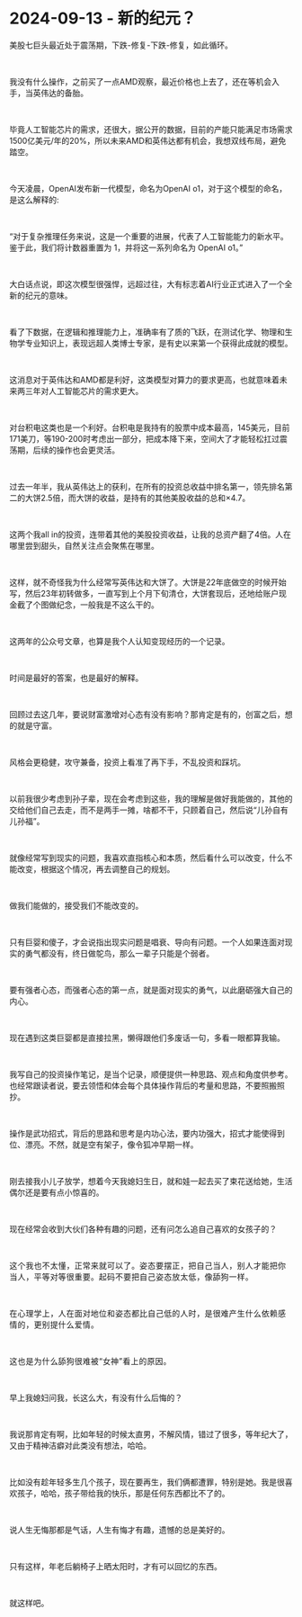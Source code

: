 # 2024-09-13 - 新的纪元？

<p style="visibility: visible;">美股七巨头最近处于震荡期，下跌-修复-下跌-修复，如此循环。</p><p style="visibility: visible;"><br style="visibility: visible;"></p><p style="visibility: visible;">我没有什么操作，之前买了一点AMD观察，最近价格也上去了，还在等机会入手，当英伟达的备胎。</p><p style="visibility: visible;"><br style="visibility: visible;"></p><p style="visibility: visible;">毕竟人工智能芯片的需求，还很大，据公开的数据，目前的产能只能满足市场需求1500亿美元/年的20%，所以未来AMD和英伟达都有机会，我想双线布局，避免踏空。</p><p style="visibility: visible;"><br style="visibility: visible;"></p><p style="visibility: visible;">今天凌晨，OpenAI发布新一代模型，命名为OpenAI o1，对于这个模型的命名，是这么解释的:</p><p style="visibility: visible;"><br style="visibility: visible;"></p><p style="visibility: visible;">“对于复杂推理任务来说，这是一个重要的进展，代表了人工智能能力的新水平。鉴于此，我们将计数器重置为 1，并将这一系列命名为 OpenAI o1。”</p><p style="visibility: visible;"><br style="visibility: visible;"></p><p style="visibility: visible;">大白话点说，即这次模型很强悍，远超过往，大有标志着AI行业正式进入了一个全新的纪元的意味。</p><p style="visibility: visible;"><br style="visibility: visible;"></p><p style="visibility: visible;">看了下数据，在逻辑和推理能力上，准确率有了质的飞跃，在测试化学、物理和生物学专业知识上，表现远超人类博士专家，是有史以来第一个获得此成就的模型。</p><p style="visibility: visible;"><br style="visibility: visible;"></p><p style="visibility: visible;">这消息对于英伟达和AMD都是利好，这类模型对算力的要求更高，也就意味着未来两三年对人工智能芯片的需求更大。</p><p style="visibility: visible;"><br style="visibility: visible;"></p><p style="visibility: visible;">对台积电这类也是一个利好。台积电是我持有的股票中成本最高，145美元，目前171美刀，等190-200时考虑出一部分，把成本降下来，空间大了才能轻松扛过震荡期，后续的操作也会更灵活。</p><p style="visibility: visible;"><br style="visibility: visible;"></p><p style="visibility: visible;">过去一年半，我从英伟达上的获利，在所有的投资总收益中排名第一，领先排名第二的大饼2.5倍，而大饼的收益，是持有的其他美股收益的总和×4.7。</p><p style="visibility: visible;"><br style="visibility: visible;"></p><p style="visibility: visible;">这两个我all in的投资，连带着其他的美股投资收益，让我的总资产翻了4倍。人在哪里尝到甜头，自然关注点会聚焦在哪里。</p><p style="visibility: visible;"><br style="visibility: visible;"></p><p style="visibility: visible;">这样，就不奇怪我为什么经常写英伟达和大饼了。大饼是22年底做空的时候开始写，然后23年初转做多，一直写到上个月下旬清仓，大饼套现后，还地给账户现金截了个图做纪念，一般我是不这么干的。</p><p style="visibility: visible;"><br style="visibility: visible;"></p><p style="visibility: visible;">这两年的公众号文章，也算是我个人认知变现经历的一个记录。</p><p style="visibility: visible;"><br style="visibility: visible;"></p><p style="visibility: visible;">时间是最好的答案，也是最好的解释。</p><p style="visibility: visible;"><br style="visibility: visible;"></p><p>回顾过去这几年，要说财富激增对心态有没有影响？那肯定是有的，创富之后，想的就是守富。</p><p><br></p><p>风格会更稳健，攻守兼备，投资上看准了再下手，不乱投资和踩坑。</p><p><br></p><p>以前我很少考虑到孙子辈，现在会考虑到这些，我的理解是做好我能做的，其他的交给他们自己去走，而不是两手一摊，啥都不干，只顾着自己，然后说“儿孙自有儿孙福”。</p><p><br></p><p>就像经常写到现实的问题，我喜欢直指核心和本质，然后看什么可以改变，什么不能改变，根据这个情况，再去调整自己的规划。</p><p><br></p><p>做我们能做的，接受我们不能改变的。</p><p><br></p><p>只有巨婴和傻子，才会说指出现实问题是唱衰、导向有问题。一个人如果连面对现实的勇气都没有，终日做鸵鸟，那么一辈子只能是个弱者。</p><p><br></p><p>要有强者心态，而强者心态的第一点，就是面对现实的勇气，以此磨砺强大自己的内心。</p><p><br></p><p>现在遇到这类巨婴都是直接拉黑，懒得跟他们多废话一句，多看一眼都算我输。</p><p><br></p><p>我写自己的投资操作笔记，是当个记录，顺便提供一种思路、观点和角度供参考。也经常跟读者说，要去领悟和体会每个具体操作背后的考量和思路，不要照搬照抄。</p><p><br></p><p>操作是武功招式，背后的思路和思考是内功心法，要内功强大，招式才能使得到位、漂亮。不然，就是空有架子，像令狐冲早期一样。</p><p><br></p><p>刚去接我小儿子放学，想着今天我媳妇生日，就和娃一起去买了束花送给她，生活偶尔还是要有点小惊喜的。</p><p><br></p><p><span style="background-color: transparent;caret-color: var(--weui-BRAND);">现在经常会收到大伙们各种有趣的问题，还有问怎么追自己喜欢的女孩子的？</span></p><p><span style="background-color: transparent;letter-spacing: 0.034em;caret-color: var(--weui-BRAND);"><br></span></p><p><span style="background-color: transparent;letter-spacing: 0.034em;caret-color: var(--weui-BRAND);">这个我也不太懂，正常来就可以了。姿态要摆正，把自己当人，别人才能把你当人，平等对等很重要。起码不要把自己姿态放太低，像舔狗一样。</span></p><p><span style="background-color: transparent;letter-spacing: 0.034em;caret-color: var(--weui-BRAND);"><br></span></p><p><span style="background-color: transparent;letter-spacing: 0.034em;caret-color: var(--weui-BRAND);">在心理学上，人在面对地位和姿态都比自己低的人时，是很难产生什么依赖感情的，更别提什么爱情。</span></p><p><span style="background-color: transparent;letter-spacing: 0.034em;caret-color: var(--weui-BRAND);"><br></span></p><p><span style="background-color: transparent;letter-spacing: 0.034em;caret-color: var(--weui-BRAND);">这也是为什么舔狗很难被“女神”看上的原因。</span></p><p><span style="background-color: transparent;letter-spacing: 0.034em;caret-color: var(--weui-BRAND);"><br></span></p><p>早上我媳妇问我，长这么大，有没有什么后悔的？</p><p><br></p><p>我说那肯定有啊，比如年轻的时候太直男，不解风情，错过了很多，等年纪大了，又由于精神洁癖对此类没有想法，哈哈。</p><p><br></p><p>比如没有趁年轻多生几个孩子，现在要再生，我们俩都遭罪，特别是她。我是很喜欢孩子，哈哈，孩子带给我的快乐，那是任何东西都比不了的。</p><p><br></p><p>说人生无悔那都是气话，人生有悔才有趣，遗憾的总是美好的。</p><p><br></p><p>只有这样，年老后躺椅子上晒太阳时，才有可以回忆的东西。</p><p><br></p><p>就这样吧。</p><p style="display: none;"><mp-style-type data-value="10000"></mp-style-type></p>